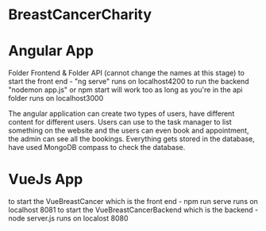 # BreastCancerCharity

# Angular App
Folder Frontend & Folder API (cannot change the names at this stage)
to start the front end - "ng serve" runs on localhost4200
to run the backend "nodemon app.js" or npm start will work too as long as you're in the api folder runs on localhost3000

The angular application can create two types of users, have different content for different users. Users can use to the task manager to list something on the website and the users can even book and appointment, the admin can see all the bookings. Everything gets stored in the database, have used MongoDB compass to check the database.

# VueJs App
to start the VueBreastCancer which is the front end - npm run serve runs on localhost 8081
to start the VueBreastCancerBackend which is the backend - node server.js runs on localost 8080



